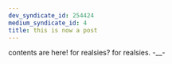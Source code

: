 ```yaml
---
dev_syndicate_id: 254424
medium_syndicate_id: 4
title: this is now a post
---
```


contents are here! for realsies? for realsies. -__-